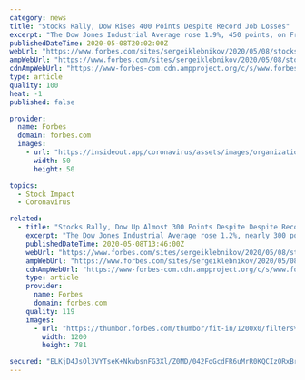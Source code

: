 ```yaml
---
category: news
title: "Stocks Rally, Dow Rises 400 Points Despite Record Job Losses"
excerpt: "The Dow Jones Industrial Average rose 1.9%, 450 points, on Friday, while the S&P 500 was up 1.7% and the Nasdaq 1.6%. Those gains came even amid a historically bad jobs report from the Labor Department,"
publishedDateTime: 2020-05-08T20:02:00Z
webUrl: "https://www.forbes.com/sites/sergeiklebnikov/2020/05/08/stocks-rally-dow-rises-400-points-despite-record-job-losses/"
ampWebUrl: "https://www.forbes.com/sites/sergeiklebnikov/2020/05/08/stocks-rally-dow-rises-400-points-despite-record-job-losses/amp/"
cdnAmpWebUrl: "https://www-forbes-com.cdn.ampproject.org/c/s/www.forbes.com/sites/sergeiklebnikov/2020/05/08/stocks-rally-dow-rises-400-points-despite-record-job-losses/amp/"
type: article
quality: 100
heat: -1
published: false

provider:
  name: Forbes
  domain: forbes.com
  images:
    - url: "https://insideout.app/coronavirus/assets/images/organizations/forbes.com-50x50.jpg"
      width: 50
      height: 50

topics:
  - Stock Impact
  - Coronavirus

related:
  - title: "Stocks Rally, Dow Up Almost 300 Points Despite Despite Record Job Losses"
    excerpt: "The Dow Jones Industrial Average rose 1.2%, nearly 300 points higher, on Friday, while the S&P 500 was up 1% and the Nasdaq gained 0.7%. Those gains came even amid a historically bad jobs report from the Labor Department,"
    publishedDateTime: 2020-05-08T13:46:00Z
    webUrl: "https://www.forbes.com/sites/sergeiklebnikov/2020/05/08/stocks-rally-dow-up-almost-300-points-despite-despite-record-job-losses/"
    ampWebUrl: "https://www.forbes.com/sites/sergeiklebnikov/2020/05/08/stocks-rally-dow-up-almost-300-points-despite-despite-record-job-losses/amp/"
    cdnAmpWebUrl: "https://www-forbes-com.cdn.ampproject.org/c/s/www.forbes.com/sites/sergeiklebnikov/2020/05/08/stocks-rally-dow-up-almost-300-points-despite-despite-record-job-losses/amp/"
    type: article
    provider:
      name: Forbes
      domain: forbes.com
    quality: 119
    images:
      - url: "https://thumbor.forbes.com/thumbor/fit-in/1200x0/filters%3Aformat%28jpg%29/https%3A%2F%2Fspecials-images.forbesimg.com%2Fimageserve%2F5eb561fcef6d8200078b9636%2F0x0.jpg"
        width: 1200
        height: 781

secured: "ELKjD4JsOl3VYTseK+NkwbsnFG3Xl/Z0MD/042FoGcdFR6uMrR0KQCIzORxBrIscqnbD0w3ZUHMCPtgE4rj0c7yleOCjcMUIyZB3SWgFLQYOu/ZzG/QbBlQEL7v/ucUGwxJzaozoI385ppGyk1ksYASPaOrEcbdj4V0MW9rOZThqbFZVK37k6juv5cfuVwoNVHXWV8YKCCOwaZ6rOIcFOtXf/6hG3Fe0b3w75b+gR3l7CXgGrwjyRQIflJ8/Jtog2ujwQDZoF55dpJWilwpNdshh/1dw2HgypgcpDjYKxJBI4RNuXHruaeKmzN1g1llCiSwI3Jaj1iSIqZ+Sr7pf9kPeWfCTwsEviqqbPEzUpOBD5d8u04qRmUcY9ksPI91O0/qXcTjocgQm4y8P53Jh7+sYwe/heYT7FIFulFOkCG3ud8+1GytwsJYzi6kcPCPKgP8SPkhQlHIM6eQpUBIY1HefrtK/We3sqDbLMvKDfTs=;nDZdBc0x9I4uh9qemx+2GA=="
---
```


